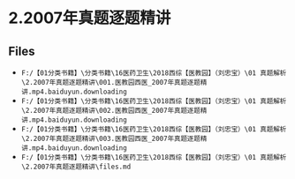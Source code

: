 # 2.2007年真题逐题精讲

## Files

- `F:/【01分类书籍】\分类书籍\16医药卫生\2018西综【医教园】（刘忠宝）\01 真题解析\2.2007年真题逐题精讲\001.医教园西医_2007年真题逐题精讲.mp4.baiduyun.downloading`
- `F:/【01分类书籍】\分类书籍\16医药卫生\2018西综【医教园】（刘忠宝）\01 真题解析\2.2007年真题逐题精讲\002.医教园西医_2007年真题逐题精讲.mp4.baiduyun.downloading`
- `F:/【01分类书籍】\分类书籍\16医药卫生\2018西综【医教园】（刘忠宝）\01 真题解析\2.2007年真题逐题精讲\003.医教园西医_2007年真题逐题精讲.mp4.baiduyun.downloading`
- `F:/【01分类书籍】\分类书籍\16医药卫生\2018西综【医教园】（刘忠宝）\01 真题解析\2.2007年真题逐题精讲\files.md`

